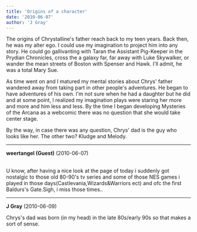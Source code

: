 ```yaml
---
title: 'Origins of a character'
date: '2010-06-07'
author: 'J Gray'
---
```


<style type="text/css">         </style> <p style="margin-bottom: 0in;">The origins of Chrystalline's father reach back to my teen years. Back then, he was my alter ego. I could use my imagination to project him into any story. He could go gallivanting with Taran the Assistant Pig-Keeper in the Prydian Chronicles, cross the a galaxy far, far away with Luke Skywalker, or wander the mean streets of Boston with Spenser and Hawk. I'll admit, he was a total Mary Sue.</p>  <p style="margin-bottom: 0in;">As time went on and I matured my mental stories about Chrys' father wandered away from taking part in other people's adventures. He began to have adventures of his own. I'm not sure when he had a daughter but he did and at some point, I realized my imagination plays were staring her more and more and him less and less. By the time I began developing Mysteries of the Arcana as a webcomic there was no question that she would take center stage.</p><p style="margin-bottom: 0in;">By the way, in case there was any question, Chrys' dad is the guy who looks like her. The other two? Kludge and Melody.<br></p>

---
**weertangel (Guest)** (2010-06-07)

<br>U know, after having a nice look at the page of today i suddenly got nostalgic to those old 80-90's tv series and some of those NES games i played in those days(Castlevania,Wizards&amp;Warriors ect) and ofc the first Baldurs's Gate.Sigh, i miss those times..

---
**J Gray** (2010-06-09)

Chrys's dad was born (in my head) in the late 80s/early 90s so that makes a sort of sense. <br><br><br>

